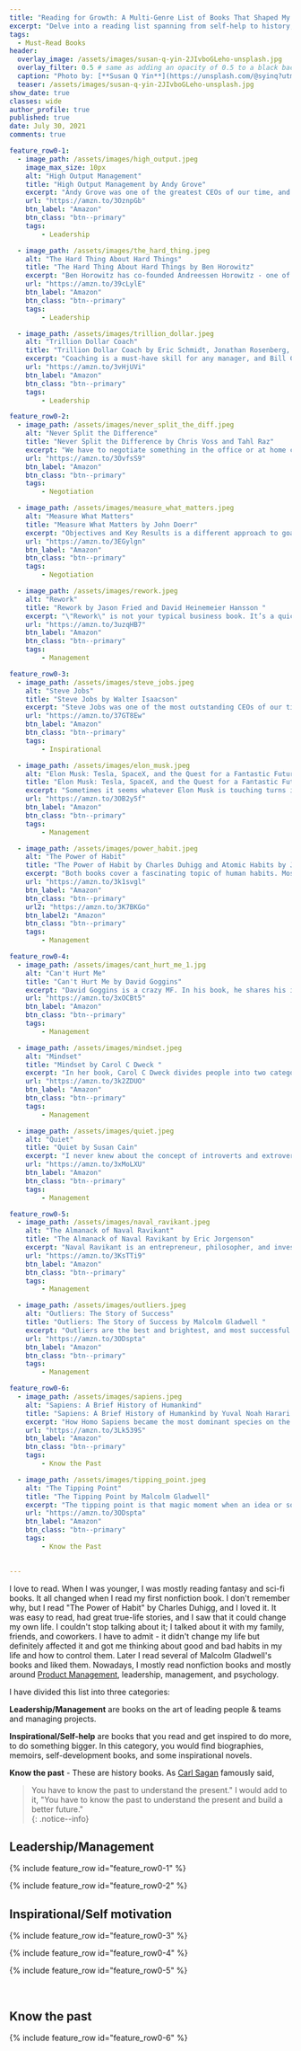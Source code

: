 ```yaml
---
title: "Reading for Growth: A Multi-Genre List of Books That Shaped My Life"
excerpt: "Delve into a reading list spanning from self-help to history, carefully curated to offer life-changing insights into leadership, inspiration, and understanding the past."
tags:
  - Must-Read Books
header:
  overlay_image: /assets/images/susan-q-yin-2JIvboGLeho-unsplash.jpg
  overlay_filter: 0.5 # same as adding an opacity of 0.5 to a black background
  caption: "Photo by: [**Susan Q Yin**](https://unsplash.com/@syinq?utm_source=unsplash&utm_medium=referral&utm_content=creditCopyText) on [**Unsplash**](https://unsplash.com/s/photos/books?utm_source=unsplash&utm_medium=referral&utm_content=creditCopyText)"
  teaser: /assets/images/susan-q-yin-2JIvboGLeho-unsplash.jpg
show_date: true
classes: wide
author_profile: true
published: true
date: July 30, 2021
comments: true

feature_row0-1:
  - image_path: /assets/images/high_output.jpeg
    image_max_size: 10px
    alt: "High Output Management"
    title: "High Output Management by Andy Grove"
    excerpt: "Andy Grove was one of the greatest CEOs of our time, and his management approach is a foundation of famous OKRs (Objective Key Results). A must-read book for any manager."
    url: "https://amzn.to/3OznpGb"
    btn_label: "Amazon"
    btn_class: "btn--primary"
    tags:
        - Leadership

  - image_path: /assets/images/the_hard_thing.jpeg
    alt: "The Hard Thing About Hard Things"
    title: "The Hard Thing About Hard Things by Ben Horowitz"
    excerpt: "Ben Horowitz has co-founded Andreessen Horowitz - one of the most prominent Silicon Valley investment firms. His book contains lessons learned from founding, running, and selling a company for $1.6B. It covers all the hard things about running the company, including leading and firing people, building the right culture, and the difference between Peacetime and Wartime CEOs."
    url: "https://amzn.to/39cLylE"
    btn_label: "Amazon"
    btn_class: "btn--primary"
    tags:
        - Leadership

  - image_path: /assets/images/trillion_dollar.jpeg
    alt: "Trillion Dollar Coach"
    title: "Trillion Dollar Coach by Eric Schmidt, Jonathan Rosenberg, Alan Eagle"
    excerpt: "Coaching is a must-have skill for any manager, and Bill Campbell was probably one of the best business coaches. He coached leaders from Google, Apple, Intuit, and many other companies. He was a great coach, community builder, and just a great human being; we can all learn from his legacy. If you aspire to become a great leader, you should read this book."
    url: "https://amzn.to/3vHjUVi"
    btn_label: "Amazon"
    btn_class: "btn--primary"
    tags:
        - Leadership

feature_row0-2:
  - image_path: /assets/images/never_split_the_diff.jpeg
    alt: "Never Split the Difference"
    title: "Never Split the Difference by Chris Voss and Tahl Raz"
    excerpt: "We have to negotiate something in the office or at home constantly. In his book, Chris Voss, a former FBI hostage negotiator, provides insights and clear guidance everyone can apply to improve their negotiation skills. I am not going to say that after reading this book, I can win every argument, but I am working on it 😆"
    url: "https://amzn.to/3OvfsS9"
    btn_label: "Amazon"
    btn_class: "btn--primary"
    tags:
        - Negotiation

  - image_path: /assets/images/measure_what_matters.jpeg
    alt: "Measure What Matters"
    title: "Measure What Matters by John Doerr"
    excerpt: "Objectives and Key Results is a different approach to goal-setting used by hundreds of successful companies worldwide. John Doerr introduced OKRs to Google founders in 1999, and OKRs are an integral part of Google's success. If you want your organization to excel, aim high, and move fast, you must read John Doerr's book."
    url: "https://amzn.to/3EGylgn"
    btn_label: "Amazon"
    btn_class: "btn--primary"
    tags:
        - Negotiation

  - image_path: /assets/images/rework.jpeg
    alt: "Rework"
    title: "Rework by Jason Fried and David Heinemeier Hansson "
    excerpt: "\"Rework\" is not your typical business book. It’s a quick read - a collection of small ideas/tips on Entrepreneurship, Productivity, Management, Marketing, Hiring, Business Culture, and more. The beauty of “Rework” is that it forces you to 'Think Again' about what you thought you knew about productivity, management, and marketing. You can read more about it in this [post](https://www.artkreimer.com/Rework-book-review/)"
    url: "https://amzn.to/3uzqHB7"
    btn_label: "Amazon"
    btn_class: "btn--primary"
    tags:
        - Management

feature_row0-3:
  - image_path: /assets/images/steve_jobs.jpeg
    alt: "Steve Jobs"
    title: "Steve Jobs by Walter Isaacson"
    excerpt: "Steve Jobs was one of the most outstanding CEOs of our time. His managerial style was not great, but he led the creation of multiple life-changing products that forever changed our lives. A must-read."
    url: "https://amzn.to/37GT8Ew"
    btn_label: "Amazon"
    btn_class: "btn--primary"
    tags:
        - Inspirational

  - image_path: /assets/images/elon_musk.jpeg
    alt: "Elon Musk: Tesla, SpaceX, and the Quest for a Fantastic Future"
    title: "Elon Musk: Tesla, SpaceX, and the Quest for a Fantastic Future by Ashlee Vance"
    excerpt: "Sometimes it seems whatever Elon Musk is touching turns into gold. Every company he is involved with succeed. But it doesn't come as easy as it looks. He is probably one of the smartest and hard-working CEOs I read about. Another must-read."
    url: "https://amzn.to/3OB2y5f"
    btn_label: "Amazon"
    btn_class: "btn--primary"
    tags:
        - Management

  - image_path: /assets/images/power_habit.jpeg
    alt: "The Power of Habit"
    title: "The Power of Habit by Charles Duhigg and Atomic Habits by James Clear "
    excerpt: "Both books cover a fascinating topic of human habits. Most of what we do in our day-to-day lives are habits. Habits do not require deep thinking and are being stored in a different part of our brain. If you want to understand and be able to control your habits, check out these two books. I would recommend reading at least one of them."
    url: "https://amzn.to/3k1svgl"
    btn_label: "Amazon"
    btn_class: "btn--primary"
    url2: "https://amzn.to/3K7BKGo"
    btn_label2: "Amazon"
    btn_class: "btn--primary"
    tags:
        - Management

feature_row0-4:
  - image_path: /assets/images/cant_hurt_me_1.jpg
    alt: "Can't Hurt Me"
    title: "Can't Hurt Me by David Goggins"
    excerpt: "David Goggins is a crazy MF. In his book, he shares his incredible life story. He claims we are using only 40% of our capabilities, and we can achieve much more by changing our mindset. I would recommend checking the audiobook. It has additional info and interviews with the author."
    url: "https://amzn.to/3xOCBt5"
    btn_label: "Amazon"
    btn_class: "btn--primary"
    tags:
        - Management

  - image_path: /assets/images/mindset.jpeg
    alt: "Mindset"
    title: "Mindset by Carol C Dweck "
    excerpt: "In her book, Carol C Dweck divides people into two categories. People with a fixed mindset believe that our abilities are fixed and can't change them, and people with a growth mindset believe that we can develop any abilities if we spend enough time. The fixed mindset limits and prevents us from creating and achieving better things in life. With the Growth Mindset, we can grow ourselves and motivate and inspire people around us."
    url: "https://amzn.to/3k2ZDUO"
    btn_label: "Amazon"
    btn_class: "btn--primary"
    tags:
        - Management

  - image_path: /assets/images/quiet.jpeg
    alt: "Quiet"
    title: "Quiet by Susan Cain"
    excerpt: "I never knew about the concept of introverts and extroverts. So who are these two types of people? What is the difference between their personalities? What are their strength and weaknesses? How can introverts succeed in a world that value extroverted behaviours? You are going to find answer's in Susan Cain's book."
    url: "https://amzn.to/3xMoLXU"
    btn_label: "Amazon"
    btn_class: "btn--primary"
    tags:
        - Management

feature_row0-5:
  - image_path: /assets/images/naval_ravikant.jpeg
    alt: "The Almanack of Naval Ravikant"
    title: "The Almanack of Naval Ravikant by Eric Jorgenson"
    excerpt: "Naval Ravikant is an entrepreneur, philosopher, and investor. He is well known for his principles of building wealth and creating happiness in our lives. This book is a collection of Naval posts, tweets, interviews, and podcasts. Check it out to learn more about building a happier, wealthier life."
    url: "https://amzn.to/3KsTTi9"
    btn_label: "Amazon"
    btn_class: "btn--primary"
    tags:
        - Management

  - image_path: /assets/images/outliers.jpeg
    alt: "Outliers: The Story of Success"
    title: "Outliers: The Story of Success by Malcolm Gladwell "
    excerpt: "Outliers are the best and brightest, and most successful. Malcolm Gladwell shares the secrets of the best and brightest and what it takes to become One. The famous quote `10,000 hours of practice to master a skill` is from this book."
    url: "https://amzn.to/3ODspta"
    btn_label: "Amazon"
    btn_class: "btn--primary"
    tags:
        - Management

feature_row0-6:
  - image_path: /assets/images/sapiens.jpeg
    alt: "Sapiens: A Brief History of Humankind"
    title: "Sapiens: A Brief History of Humankind by Yuval Noah Harari "
    excerpt: "How Homo Sapiens became the most dominant species on the planet Earth? What happened to other human species that lived on planet Earth alongside Home Sapiens? Why do we live in the most peaceful time of human history? Yuval Noah Harari masterfully covers these and other questions about the history of humankind in his book. If you like Sapiens, I would suggest checking his other book, [\"Home Deus\"](https://amzn.to/3KdUvIg), where he is trying to predict how humans would evolve and what the future holds for us."
    url: "https://amzn.to/3Lk539S"
    btn_label: "Amazon"
    btn_class: "btn--primary"
    tags:
        - Know the Past 

  - image_path: /assets/images/tipping_point.jpeg
    alt: "The Tipping Point"
    title: "The Tipping Point by Malcolm Gladwell"
    excerpt: "The tipping point is that magic moment when an idea or social behaviour crosses a threshold, tips, and spreads like wildfire. Why do ideas spread like epidemics, and what part does the Tipping Point play? What sort of people and factors have the most influence on the spread of ideas? Read Malcolm Gladwell's book to get the answers."
    url: "https://amzn.to/3ODspta"
    btn_label: "Amazon"
    btn_class: "btn--primary"
    tags:
        - Know the Past  
    

---
```


I love to read. When I was younger, I was mostly reading fantasy and sci-fi books. It all changed when I read my first nonfiction book. I don't remember why, but I read "The Power of Habit" by Charles Duhigg, and I loved it. It was easy to read, had great true-life stories, and I saw that it could change my own life. I couldn't stop talking about it; I talked about it with my family, friends, and coworkers. I have to admit - it didn't change my life but definitely affected it and got me thinking about good and bad habits in my life and how to control them. Later I read several of Malcolm Gladwell's books and liked them. Nowadays, I mostly read nonfiction books and mostly around [Product Management](https://www.artkreimer.com/Must-read-Books-for-Product-Managers/), leadership, management, and psychology. 

I have divided this list into three categories: 

**Leadership/Management** are books on the art of leading people & teams and managing projects.

**Inspirational/Self-help** are books that you read and get inspired to do more, to do something bigger. In this category, you would find biographies, memoirs, self-development books, and some inspirational novels. 

**Know the past** - These are history books. As [Carl Sagan](https://www.goodreads.com/quotes/194992-you-have-to-know-the-past-to-understand-the-present,) famously said, 

>You have to know the past to understand the present." I would add to it, "You have to know the past to understand the present and build a better future."   
{: .notice--info}
         
## Leadership/Management    

{% include feature_row id="feature_row0-1" %}

{% include feature_row id="feature_row0-2" %}

<!-- {% include feature_row id="feature_row0-3" type="left" %}

{% include feature_row id="feature_row0-4" type="left" %}

{% include feature_row id="feature_row0-5" type="left" %}  

{% include feature_row id="feature_row0-6" type="left" %}  -->

## Inspirational/Self motivation   

{% include feature_row id="feature_row0-3" %}  

{% include feature_row id="feature_row0-4" %}  

{% include feature_row id="feature_row0-5" %} 

<!-- {% include feature_row id="feature_row0-9" type="left" %}  

{% include feature_row id="feature_row0-10" type="left" %}  

{% include feature_row id="feature_row0-11" type="left" %} 

{% include feature_row id="feature_row0-12" type="left" %} 

{% include feature_row id="feature_row0-13" type="left" %} 

{% include feature_row id="feature_row0-14" type="left" %}  -->
​        
## Know the past   

{% include feature_row id="feature_row0-6" %} 

<!-- {% include feature_row id="feature_row0-16" type="left" %}  -->



[comment]: <> "- [David and Goliath]&#40;https://www.amazon.ca/David-Goliath-Underdogs-Misfits-Battling/dp/0316204374/ref=sr_1_1?crid=389Y29XCXL5WC&dchild=1&keywords=david+and+goliath+malcolm+gladwell&qid=1627681947&sprefix=David+and+%2Caps%2C193&sr=8-1&#41; by Malcolm Gladwell"

[comment]: <> "- [How Google Works]&#40;https://www.amazon.ca/How-Google-Works-Eric-Schmidt/dp/1455582344/ref=sr_1_1?crid=3NHUXV1MD1LAS&dchild=1&keywords=how+google+works&qid=1627681990&sprefix=how+google+%2Caps%2C183&sr=8-1&#41; by Eric Schmidt"

[comment]: <> "- [The Everything Store]&#40;https://www.amazon.ca/Everything-Store-Jeff-Bezos-Amazon/dp/0316219282/ref=sr_1_1?crid=33A3K7L1EHIAR&dchild=1&keywords=the+everything+store&qid=1627682009&sprefix=the+ever%2Caps%2C214&sr=8-1&#41; by Brad Stone"







